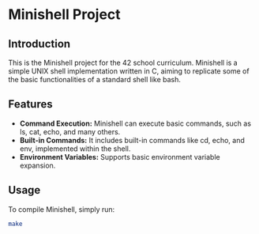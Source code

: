 # Minishell Project

## Introduction

This is the Minishell project for the 42 school curriculum. Minishell is a simple UNIX shell implementation written in C, aiming to replicate some of the basic functionalities of a standard shell like bash.

## Features

- **Command Execution:** Minishell can execute basic commands, such as ls, cat, echo, and many others.
- **Built-in Commands:** It includes built-in commands like cd, echo, and env, implemented within the shell.
- **Environment Variables:** Supports basic environment variable expansion.

## Usage

To compile Minishell, simply run:

```bash
make
